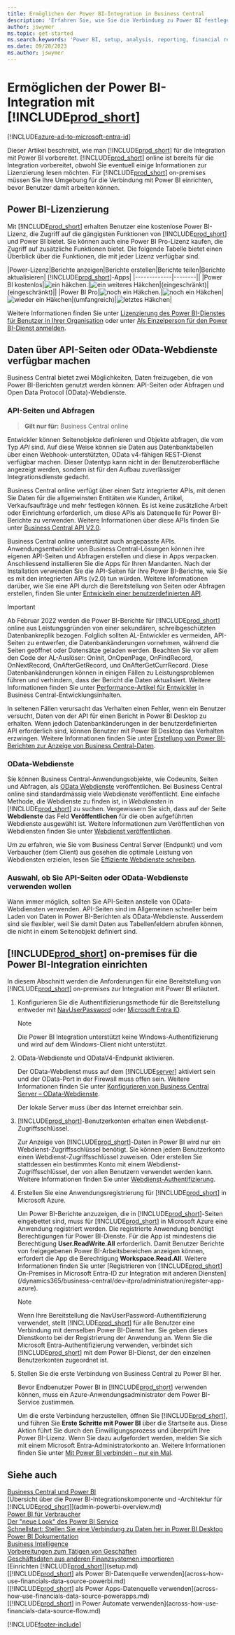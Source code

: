 ```yaml
---
title: Ermöglichen der Power BI-Integration in Business Central
description: 'Erfahren Sie, wie Sie die Verbindung zu Power BI festlegen. Mit Power BI-Berichten können Sie Insights, Business Intelligence und KPIs aus Ihren Business Central-Daten erhalten.'
author: jswymer
ms.topic: get-started
ms.search.keywords: 'Power BI, setup, analysis, reporting, financial report, business intelligence, KPI'
ms.date: 09/28/2023
ms.author: jswymer
---
```

# <a name="enabling-power-bi-integration-with-"></a>Ermöglichen der Power BI-Integration mit [!INCLUDE[prod_short](includes/prod_short.md)]

[!INCLUDE[azure-ad-to-microsoft-entra-id](~/../shared-content/shared/azure-ad-to-microsoft-entra-id.md)]

Dieser Artikel beschreibt, wie man [!INCLUDE[prod_short](includes/prod_short.md)] für die Integration mit Power BI vorbereitet. [!INCLUDE[prod_short](includes/prod_short.md)] online ist bereits für die Integration vorbereitet, obwohl Sie eventuell einige Informationen zur Lizenzierung lesen möchten. Für [!INCLUDE[prod_short](includes/prod_short.md)] on-premises müssen Sie Ihre Umgebung für die Verbindung mit Power BI einrichten, bevor Benutzer damit arbeiten können.

## <a name="power-bi-licensing"></a><a name="license"></a>Power BI-Lizenzierung

Mit [!INCLUDE[prod_short](includes/prod_short.md)] erhalten Benutzer eine kostenlose Power BI-Lizenz, die Zugriff auf die gängigsten Funktionen von [!INCLUDE[prod_short](includes/prod_short.md)] und Power BI bietet. Sie können auch eine Power BI Pro-Lizenz kaufen, die Zugriff auf zusätzliche Funktionen bietet. Die folgende Tabelle bietet einen Überblick über die Funktionen, die mit jeder Lizenz verfügbar sind.

|Power-Lizenz|Berichte anzeigen|Berichte erstellen|Berichte teilen|Berichte aktualisieren| [!INCLUDE[prod_short](includes/prod_short.md)]-Apps|
|-------------|--------||
|Power BI kostenlos|![ein häkchen.](media/check.png)|![ein weiteres Häkchen](media/check.png)|(eingeschränkt)|(eingeschränkt)||
|Power BI Pro|![noch ein Häkchen.](media/check.png)|![noch ein Häkchen](media/check.png)|![wieder ein Häkchen](media/check.png)|(umfangreich)|![letztes Häkchen](media/check.png)|

Weitere Informationen finden Sie unter [Lizenzierung des Power BI-Dienstes für Benutzer in Ihrer Organisation](/power-bi/admin/service-admin-licensing-organization) oder unter [Als Einzelperson für den Power BI-Dienst anmelden](/power-bi/fundamentals/service-self-service-signup-for-power-bi).

## <a name="expose-data-through-api-or-odata-web-services"></a><a name="exposedata"></a>Daten über API-Seiten oder OData-Webdienste verfügbar machen

Business Central bietet zwei Möglichkeiten, Daten freizugeben, die von Power BI-Berichten genutzt werden können: API-Seiten oder Abfragen und Open Data Protocol (OData)-Webdienste.

### <a name="api-pages-and-queries"></a>API-Seiten und Abfragen

> **Gilt nur für:** Business Central online

Entwickler können Seitenobjekte definieren und Objekte abfragen, die vom Typ *API* sind. Auf diese Weise können sie Daten aus Datenbanktabellen über einen Webhook-unterstützten, OData v4-fähigen REST-Dienst verfügbar machen. Dieser Datentyp kann nicht in der Benutzeroberfläche angezeigt werden, sondern ist für den Aufbau zuverlässiger Integrationsdienste gedacht.

Business Central online verfügt über einen Satz integrierter APIs, mit denen Sie Daten für die allgemeinsten Entitäten wie Kunden, Artikel, Verkaufsaufträge und mehr festlegen können. Es ist keine zusätzliche Arbeit oder Einrichtung erforderlich, um diese APIs als Datenquelle für Power BI-Berichte zu verwenden. Weitere Informationen über diese APIs finden Sie unter [Business Central API V2.0](/dynamics365/business-central/dev-itpro/api-reference/v2.0/).

Business Central online unterstützt auch angepasste APIs. Anwendungsentwickler von Business Central-Lösungen können ihre eigenen API-Seiten und Abfragen erstellen und diese in Apps verpacken. Anschliessend installieren Sie die Apps für Ihren Mandanten. Nach der Installation verwenden Sie die API-Seiten für Ihre Power BI-Berichte, wie Sie es mit den integrierten APIs (v2.0) tun würden. Weitere Informationen darüber, wie Sie eine API durch die Bereitstellung von Seiten oder Abfragen erstellen, finden Sie unter [Entwickeln einer benutzerdefinierten API](/dynamics365/business-central/dev-itpro/developer/devenv-develop-custom-api).

> [!IMPORTANT]
> Ab Februar 2022 werden die Power BI-Berichte für [!INCLUDE[prod_short](includes/prod_short.md)] online aus Leistungsgründen von einer sekundären, schreibgeschützten Datenbankreplik bezogen. Folglich sollten AL-Entwickler es vermeiden, API-Seiten zu entwerfen, die Datenbankänderungen vornehmen, während die Seiten geöffnet oder Datensätze geladen werden. Beachten Sie vor allem den Code der AL-Auslöser: OnInit, OnOpenPage, OnFindRecord, OnNextRecord, OnAfterGetRecord, und OnAfterGetCurrRecord. Diese Datenbankänderungen können in einigen Fällen zu Leistungsproblemen führen und verhindern, dass der Bericht die Daten aktualisiert. Weitere Informationen finden Sie unter [Performance-Artikel für Entwickler](/dynamics365/business-central/dev-itpro/performance/performance-developer?branch=main#writing-efficient-web-services) in Business Central-Entwicklungsinhalten.
>
> In seltenen Fällen verursacht das Verhalten einen Fehler, wenn ein Benutzer versucht, Daten von der API für einen Bericht in Power BI Desktop zu erhalten. Wenn jedoch Datenbankänderungen in der benutzerdefinierten API erforderlich sind, können Benutzer mit Power BI Desktop das Verhalten erzwingen. Weitere Informationen finden Sie unter [Erstellung von Power BI-Berichten zur Anzeige von Business Central-Daten](across-how-use-financials-data-source-powerbi.md#fixing-problems).

### <a name="odata-web-services"></a>OData-Webdienste

Sie können Business Central-Anwendungsobjekte, wie Codeunits, Seiten und Abfragen, als [OData Webdienste](/dynamics365/business-central/dev-itpro/webservices/odata-web-services) veröffentlichen. Bei Business Central online sind standardmässig viele Webdienste veröffentlicht. Eine einfache Methode, die Webdienste zu finden ist, in *Webdiensten* in [!INCLUDE[prod_short](includes/prod_short.md)] zu suchen. Vergewissern Sie sich, dass auf der Seite **Webdienste** das Feld **Veröffentlichen** für die oben aufgeführten Webdienste ausgewählt ist. Weitere Informationen zum Veröffentlichen von Webdiensten finden Sie unter [Webdienst veröffentlichen](across-how-publish-web-service.md).

Um zu erfahren, wie Sie vom Business Central Server (Endpunkt) und vom Verbaucher (dem Client) aus gesehen die optimale Leistung von Webdiensten erzielen, lesen Sie [Effiziente Webdienste schreiben](/dynamics365/business-central/dev-itpro/performance/performance-developer#writing-efficient-web-services).

### <a name="choosing-whether-to-use-api-pages-or-odata-web-services"></a>Auswahl, ob Sie API-Seiten oder OData-Webdienste verwenden wollen

Wann immer möglich, sollten Sie API-Seiten anstelle von OData-Webdiensten verwenden. API-Seiten sind im Allgemeinen schneller beim Laden von Daten in Power BI-Berichten als OData-Webdienste. Ausserdem sind sie flexibler, weil Sie damit Daten aus Tabellenfeldern abrufen können, die nicht in einem Seitenobjekt definiert sind.

## <a name="set-up--on-premises-for-power-bi-integration"></a><a name="setup"></a>[!INCLUDE[prod_short](includes/prod_short.md)] on-premises für die Power BI-Integration einrichten

In diesem Abschnitt werden die Anforderungen für eine Bereitstellung von [!INCLUDE[prod_short](includes/prod_short.md)] on-premises zur Integration mit Power BI erläutert.

1. Konfigurieren Sie die Authentifizierungsmethode für die Bereitstellung entweder mit [NavUserPassword](/dynamics365/business-central/dev-itpro/administration/authenticating-users-with-navuserpassword) oder [Microsoft Entra ID](/dynamics365/business-central/dev-itpro/administration/authenticating-users-with-azure-ad-overview).  
    
    > [!NOTE]
    > Die Power BI Integration unterstützt keine Windows-Authentifizierung und wird auf dem Windows-Client nicht unterstützt.

2. OData-Webdienste und ODataV4-Endpunkt aktivieren.

    Der OData-Webdienst muss auf dem [!INCLUDE[server](includes/server.md)] aktiviert sein und der OData-Port in der Firewall muss offen sein. Weitere Informationen finden Sie unter [Konfigurieren von Business Central Server – OData-Webdienste](/dynamics365/business-central/dev-itpro/administration/configure-server-instance#ODataServices).

    Der lokale Server muss über das Internet erreichbar sein.

3. [!INCLUDE[prod_short](includes/prod_short.md)]-Benutzerkonten erhalten einen Webdienst-Zugriffsschlüssel.

    Zur Anzeige von [!INCLUDE[prod_short](includes/prod_short.md)]-Daten in Power BI wird nur ein Webdienst-Zugriffsschlüssel benötigt. Sie können jedem Benutzerkonto einen Webdienst-Zugriffsschlüssel zuweisen. Oder erstellen Sie stattdessen ein bestimmtes Konto mit einem Webdienst-Zugriffsschlüssel, der von allen Benutzern verwendet werden kann. Weitere Informationen finden Sie unter [Webdienst-Authentifizierung](/dynamics365/business-central/dev-itpro/webservices/web-services-authentication#generate-a-web-service-access-key).

    <!--
    > [!IMPORTANT]
    > With [!INCLUDE[prod_short](../developer/includes/prod_short.md)] online, the use of access keys (Basic Auth) for web service authentication is [deprecated](/dynamics365/business-central/dev-itpro/upgrade/deprecated-features-w1#accesskeys). We recommend that you use OAuth2 instead. For more information, see [Use OAuth to Authorize Business Central Web Services](/dynamics365/business-central/dev-itpro/webservices/authenticate-web-services-using-oauth).-->

4. Erstellen Sie eine Anwendungsregistrierung für [!INCLUDE[prod_short](includes/prod_short.md)] in Microsoft Azure.

    Um Power BI-Berichte anzuzeigen, die in [!INCLUDE[prod_short](includes/prod_short.md)]-Seiten eingebettet sind, muss für [!INCLUDE[prod_short](includes/prod_short.md)] in Microsoft Azure eine Anwendung registriert werden. Die registrierte Anwendung benötigt Berechtigungen für Power BI-Dienste. Für die App ist mindestens die Berechtigung **User.ReadWrite.All** erforderlich. Damit Benutzer Berichte von freigegebenen Power BI-Arbeitsbereichen anzeigen können, erfordert die App die Berechtigung **Workspace.Read.All**. Weitere Informationen finden Sie unter [Registrieren von [!INCLUDE[prod_short](includes/prod_short.md)] On-Premises in Microsoft Entra-ID zur Integration mit anderen Diensten](/dynamics365/business-central/dev-itpro/administration/register-app-azure).

    > [!NOTE]
    > Wenn Ihre Bereitstellung die NavUserPassword-Authentifizierung verwendet, stellt [!INCLUDE[prod_short](includes/prod_short.md)] für alle Benutzer eine Verbindung mit demselben Power BI-Dienst her. Sie geben dieses Dienstkonto bei der Registrierung der Anwendung an. Wenn Sie die Microsoft Entra-Authentifizierung verwenden, verbindet sich [!INCLUDE[prod_short](includes/prod_short.md)] mit dem Power BI-Dienst, der den einzelnen Benutzerkonten zugeordnet ist.

    <!-- Windows authentication can also be used but you can't get data from BC in Power BI -->
5. Stellen Sie die erste Verbindung von Business Central zu Power BI her.

    Bevor Endbenutzer Power BI in [!INCLUDE[prod_short](includes/prod_short.md)] verwenden können, muss ein Azure-Anwendungsadministrator dem Power BI-Service zustimmen.

    Um die erste Verbindung herzustellen, öffnen Sie [!INCLUDE[prod_short](includes/prod_short.md)], und führen Sie **Erste Schritte mit Power BI** über die Startseite aus. Diese Aktion führt Sie durch den Einwilligungsprozess und überprüft Ihre Power BI-Lizenz. Wenn Sie dazu aufgefordert werden, melden Sie sich mit einem Microsoft Entra-Administratorkonto an. Weitere Informationen finden Sie unter [Mit Power BI verbinden – nur ein Mal](across-working-with-powerbi.md#connect).

## <a name="see-also"></a>Siehe auch

[Business Central und Power BI](admin-powerbi.md)  
[Übersicht über die Power BI-Integrationskomponente und -Architektur für [!INCLUDE[prod_short](includes/prod_short.md)]](admin-powerbi-overview.md)  
[Power BI für Verbraucher](/power-bi/consumer/end-user-consumer)  
[Der "neue Look" des Power BI Service](/power-bi/service-new-look)  
[Schnellstart: Stellen Sie eine Verbindung zu Daten her in Power BI Desktop](/power-bi/desktop-quickstart-connect-to-data)  
[Power BI Dokumentation](/power-bi/)  
[Business Intelligence](bi.md)  
[Vorbereitungen zum Tätigen von Geschäften](ui-get-ready-business.md)  
[Geschäftsdaten aus anderen Finanzsystemen importieren](across-import-data-configuration-packages.md)  
[Einrichten [!INCLUDE[prod_short](includes/prod_short.md)]](setup.md)  
[[!INCLUDE[prod_short](includes/prod_short.md)] als Power BI-Datenquelle verwenden](across-how-use-financials-data-source-powerbi.md)  
[[!INCLUDE[prod_short](includes/prod_short.md)] als Power Apps-Datenquelle verwenden](across-how-use-financials-data-source-powerapps.md)  
[[!INCLUDE[prod_short](includes/prod_short.md)] in Power Automate verwenden](across-how-use-financials-data-source-flow.md)  




[!INCLUDE[footer-include](includes/footer-banner.md)]
